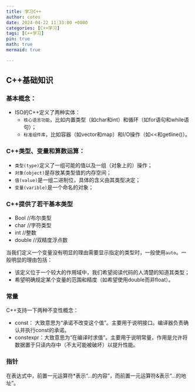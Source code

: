 ```yaml
---
title: 学习C++
author: cotes
date: 2024-04-22 11:33:00 +0800
categories: [C++学习]
tags: [C++学习]
pin: true
math: true
mermaid: true

---
```


## C++基础知识

### 基本概念：

- ISO的C++定义了两种实体：
  - `核心语言功能`，比如内置类型（如char和int）和循环（如for语句和while语句）；
  - `标准组件库`，比如容器（如vector和map）和I/O操作（如<<和getline()）。

### C++类型、变量和算数运算：

- `类型(type)`定义了一组可能的值以及一组（对象上的）操作；
- `对象(object)`是存放某类型值的内存空间；
- `值(value)`是一组二进制位，具体的含义由其类型决定；
- `变量(varible)`是一个命名的对象；

### C++提供了若干基本类型

- Bool  //布尔类型
- char //字符类型
- int //整数
- double //双精度浮点数

当我们定义一个变量没有明显的理由需要显示指定的类型时，一般使用`auto`。一般明显的理由包括：

- 该定义位于一个较大的作用域中，我们希望阅读代码的人清楚的知道其类型；
- 希望明确规定某个变量的范围和精度（如希望使用double而非float）。

### 常量

C++支持一下两种不变性概念：

- const： 大致意思为“承诺不改变这个值”。主要用于说明接口。编译器负责确认并执行const的承诺。
- constexpr：大致意思为“在编译时求值”。主要用于说明常量，作用是允许将数据置于只读内存中（不太可能被破坏）以提升性能。

### 指针

在表达式中，前置一元运算符*表示“...的内容”，而前置一元运算符&表示“...的地址”。


